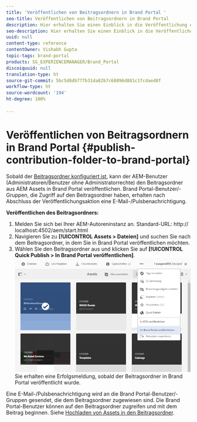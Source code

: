 ```yaml
---
title: 'Veröffentlichen von Beitragsordnern in Brand Portal '
seo-title: Veröffentlichen von Beitragsordnern in Brand Portal
description: Hier erhalten Sie einen Einblick in die Veröffentlichung eines Beitragsordners von AEM Assets in Brand Portal in Brand Portal 6.4.5.
seo-description: Hier erhalten Sie einen Einblick in die Veröffentlichung eines Beitragsordners von AEM Assets in Brand Portal in Brand Portal 6.4.5.
uuid: null
content-type: reference
contentOwner: Vishabh Gupta
topic-tags: brand-portal
products: SG_EXPERIENCEMANAGER/Brand_Portal
discoiquuid: null
translation-type: ht
source-git-commit: 5bc5d8db777b31da82b7c68896d881c1fcdaed8f
workflow-type: ht
source-wordcount: '194'
ht-degree: 100%

---
```



# Veröffentlichen von Beitragsordnern in Brand Portal {#publish-contribution-folder-to-brand-portal}

Sobald der [Beitragsordner konfiguriert ist](brand-portal-configure-contribution-folder-properties.md), kann der AEM-Benutzer (Administratoren/Benutzer ohne Administratorrechte) den Beitragsordner aus AEM Assets in Brand Portal veröffentlichen. Brand Portal-Benutzer/-Gruppen, die Zugriff auf den Beitragsordner haben, erhalten nach Abschluss der Veröffentlichungsaktion eine E-Mail-/Pulsbenachrichtigung.

**Veröffentlichen des Beitragsordners:**

1. Melden Sie sich bei Ihrer AEM-Autoreninstanz an.
Standard-URL: http:// localhost:4502/aem/start.html
1. Navigieren Sie zu **[!UICONTROL Assets > Dateien]** und suchen Sie nach dem Beitragsordner, in dem Sie in Brand Portal veröffentlichen möchten.
1. Wählen Sie den Beitragsordner aus und klicken Sie auf **[!UICONTROL Quick Publish > In Brand Portal veröffentlichen]**.
   ![](assets/publish-contribution-folder-to-bp.png)
Sie erhalten eine Erfolgsmeldung, sobald der Beitragsordner in Brand Portal veröffentlicht wurde.

Eine E-Mail-/Pulsbenachrichtigung wird an die Brand Portal-Benutzer/-Gruppen gesendet, die dem Beitragsordner zugewiesen sind. Die Brand Portal-Benutzer können auf den Beitragsordner zugreifen und mit dem Beitrag beginnen. Siehe [Hochladen von Assets in den Beitragsordner](brand-portal-upload-assets-to-contribution-folder.md).